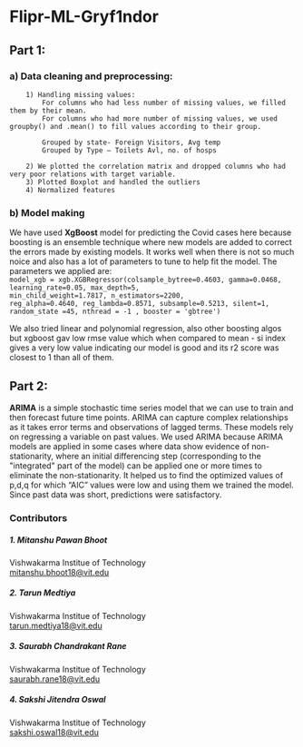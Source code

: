 # Flipr-ML-Gryf1ndor
## Part 1:
### a) Data cleaning and preprocessing:

        1) Handling missing values:
            For columns who had less number of missing values, we filled them by their mean.
            For columns who had more number of missing values, we used groupby() and .mean() to fill values according to their group.

            Grouped by state- Foreign Visitors, Avg temp
            Grouped by Type – Toilets Avl, no. of hosps

        2) We plotted the correlation matrix and dropped columns who had very poor relations with target variable.
        3) Plotted Boxplot and handled the outliers
        4) Normalized features
### b) Model making
We have used **XgBoost** model for predicting the Covid cases here because boosting is an ensemble technique where new models are added to correct the errors made by existing models. It works well when there is not so much noice and also has a lot of parameters to tune to help fit the model.
The parameters we applied are:<br/>
`model_xgb = xgb.XGBRegressor(colsample_bytree=0.4603, gamma=0.0468, 
                                     learning_rate=0.05, max_depth=5, 
                                     min_child_weight=1.7817, n_estimators=2200,
                                     reg_alpha=0.4640, reg_lambda=0.8571,
                                     subsample=0.5213, silent=1,
                                     random_state =45, nthread = -1 , booster = 'gbtree')`

We also tried linear and polynomial regression, also other boosting algos but xgboost gav low rmse value which when compared to mean - si index gives a very low value indicating our model is good and its r2 score was closest to 1 than all of them.


## Part 2:

**ARIMA** is a simple stochastic time series model that we can use to train and then forecast future time points. ARIMA can capture complex relationships as it takes error terms and observations of lagged terms. These models rely on regressing a variable on past values.
We used ARIMA because ARIMA models are applied in some cases where data show evidence of non-stationarity, where an initial differencing step (corresponding to the "integrated" part of the model) can be applied one or more times to eliminate the non-stationarity.
It helped us to find the optimized values of p,d,q for which “AIC” values were low and using them we trained the model. Since past data was short, predictions were satisfactory.



### Contributors

##### 1. Mitanshu Pawan Bhoot
Vishwakarma Institue of Technology<br/>
mitanshu.bhoot18@vit.edu<br/>

##### 2. Tarun Medtiya
Vishwakarma Institue of Technology<br/>
tarun.medtiya18@vit.edu<br/>

##### 3. Saurabh Chandrakant Rane
Vishwakarma Institue of Technology<br/>
saurabh.rane18@vit.edu<br/>

##### 4. Sakshi Jitendra Oswal
Vishwakarma Institue of Technology<br/>
sakshi.oswal18@vit.edu<br/>


